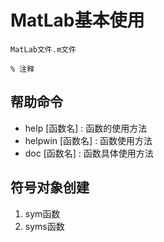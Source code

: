 <!--
 * @Author: Outsider
 * @Date: 2022-03-08 17:03:55
 * @LastEditors: Outsider
 * @LastEditTime: 2022-04-17 19:26:22
 * @Description: In User Settings Edit
 * @FilePath: \Notes\MatLab\Basic.md
-->

# MatLab基本使用

    MatLab文件.m文件

    % 注释

## 帮助命令

- help [函数名] : 函数的使用方法
- helpwin [函数名] : 函数使用方法
- doc [函数名] : 函数具体使用方法

## 符号对象创建
1. sym函数
2. syms函数